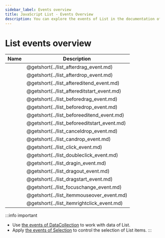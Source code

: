 ```yaml
---
sidebar_label: Events overview
title: JavaScript List - Events Overview 
description: You can explore the events of List in the documentation of the DHTMLX JavaScript UI library. Browse developer guides and API reference, try out code examples and live demos, and download a free 30-day evaluation version of DHTMLX Suite 7.
---
```


# List events overview

| Name                                          | Description                                       |
| --------------------------------------------- | ------------------------------------------------- |
| [](../list_afterdrag_event.md)          | @getshort(../list_afterdrag_event.md)       |
| [](../list_afterdrop_event.md)          | @getshort(../list_afterdrop_event.md)       |
| [](../list_aftereditend_event.md)       | @getshort(../list_aftereditend_event.md)    |
| [](../list_aftereditstart_event.md)     | @getshort(../list_aftereditstart_event.md)  |
| [](../list_beforedrag_event.md)         | @getshort(../list_beforedrag_event.md)      |
| [](../list_beforedrop_event.md)         | @getshort(../list_beforedrop_event.md)      |
| [](../list_beforeeditend_event.md)      | @getshort(../list_beforeeditend_event.md)   |
| [](../list_beforeeditstart_event.md)    | @getshort(../list_beforeeditstart_event.md) |
| [](../list_canceldrop_event.md)         | @getshort(../list_canceldrop_event.md)      |
| [](../list_candrop_event.md)            | @getshort(../list_candrop_event.md)         |
| [](../list_click_event.md)              | @getshort(../list_click_event.md)           |
| [](../list_doubleclick_event.md)        | @getshort(../list_doubleclick_event.md)     |
| [](../list_dragin_event.md)             | @getshort(../list_dragin_event.md)          |
| [](../list_dragout_event.md)            | @getshort(../list_dragout_event.md)         |
| [](../list_dragstart_event.md)          | @getshort(../list_dragstart_event.md)       |
| [](../list_focuschange_event.md)        | @getshort(../list_focuschange_event.md)     |
| [](../list_itemmouseover_event.md)      | @getshort(../list_itemmouseover_event.md)   |
| [](../list_itemrightclick_event.md)     | @getshort(../list_itemrightclick_event.md)  |

:::info important
- Use [the events of DataCollection](suite/data_collection.md#events) to work with data of List. 
- Apply [the events of Selection](suite/selection.md#events) to control the selection of List items. 
:::
